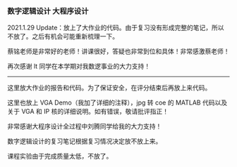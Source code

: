 ### 数字逻辑设计 大程序设计



2021.1.29 Update：放上了大作业的代码。由于复习没有形成完整的笔记，所以不放了。之后有机会可能重新梳理一下。

蔡铭老师是非常好的老师！讲课很好，答疑也非常到位和具体！非常感激蔡老师！

再次感谢 lt 同学在本学期对我数逻事业的大力支持！

---



这里放大作业的报告和代码。为了保证安全，在评分结束后再放上来代码。

这里也放上 VGA Demo（我加了详细的注释），jpg 转 coe 的 MATLAB 代码以及关于 VGA 和 IP 核的详细说明。如有错误，敬请批评指正！

非常感谢大程序设计全过程中刘腾同学给我的大力支持！





数字逻辑设计的复习笔记根据复习情况决定放不放上来。

课程实验由于完成质量太低，不放了。